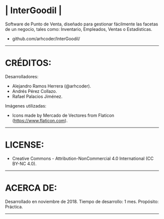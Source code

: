 # | InterGoodil |

Software de Punto de Venta, diseñado para gestionar fácilmente las facetas de un negocio,
tales como: Inventario, Empleados, Ventas o Estadísticas.

* github.com/arhcoder/InterGoodil/
__________________________________________________________________________________________

# CRÉDITOS:

Desarrolladores:
  * Alejandro Ramos Herrera (@arhcoder).
  * Andrés Pérez Collazo.
  * Rafael Palacios Jiménez.

Imágenes utilizadas:
  * Icons made by Mercado de Vectores from Flaticon (https://www.flaticon.com).
__________________________________________________________________________________________

# LICENSE:
  * Creative Commons - Attribution-NonCommercial 4.0 International (CC BY-NC 4.0).
__________________________________________________________________________________________

# ACERCA DE:

Desarrollado en noviembre de 2018.
Tiempo de desarrollo: 1 mes.
Propósito: Práctica.
__________________________________________________________________________________________
